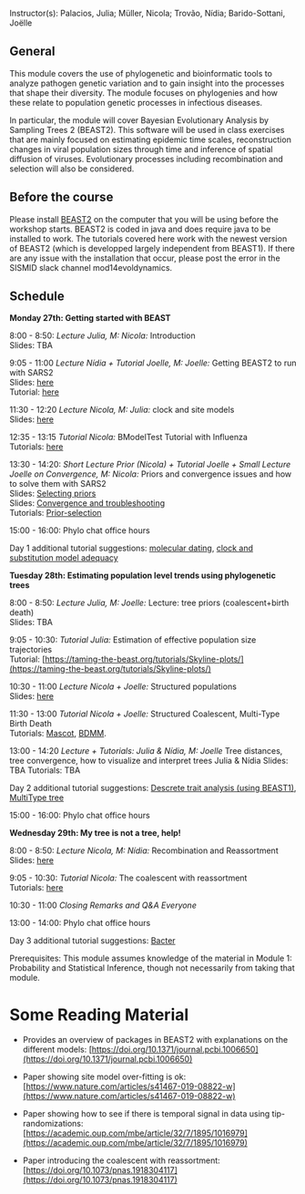


<p>  </p>

<p>  </p>

Instructor(s):
Palacios, Julia; Müller, Nicola; Trovão, Nídia; Barido-Sottani, Joëlle

## General

This module covers the use of phylogenetic and bioinformatic tools to analyze pathogen genetic variation and to gain insight into the processes that shape their diversity. The module focuses on phylogenies and how these relate to population genetic processes in infectious diseases.

In particular, the module will cover Bayesian Evolutionary Analysis by Sampling Trees 2 (BEAST2). This software will be used in class exercises that are mainly focused on estimating epidemic time scales, reconstruction changes in viral population sizes through time and inference of spatial diffusion of viruses. Evolutionary processes including recombination and selection will also be considered.

## Before the course

Please install [BEAST2](https://www.beast2.org/) on the computer that you will be using before the workshop starts.
BEAST2 is coded in java and does require java to be installed to work.
The tutorials covered here work with the newest version of BEAST2 (which is developped largely independent from BEAST1).
If there are any issue with the installation that occur, please post the error in the SISMID slack channel mod14evoldynamics.

## Schedule

**Monday 27th: Getting started with BEAST**

8:00 - 8:50: *Lecture Julia, M: Nicola:* Introduction <br />
                Slides: TBA

9:05 - 11:00  *Lecture Nídia + Tutorial Joelle, M: Joelle:*  Getting BEAST2 to run with SARS2 <br />
                Slides: [here](https://github.com/JuliaPalacios/SISMID_EvolutionaryDynamics/raw/master/Lectures/2020-07-27_IntroductionToBEAST2_NT.pdf) <br />
                Tutorial: [here](https://github.com/JuliaPalacios/SISMID_EvolutionaryDynamics/blob/master/Tutorials/Introduction-to-BEAST2.zip?raw=true)

11:30 - 12:20 *Lecture Nicola, M: Julia:* clock and site models <br />
                Slides: [here](https://github.com/JuliaPalacios/SISMID_EvolutionaryDynamics/blob/master/Lectures/2020-07-27_evol_nfm.pptx?raw=true)

12:35 - 13:15 *Tutorial Nicola:* BModelTest Tutorial with Influenza <br />
                Tutorials: [here](https://github.com/JuliaPalacios/SISMID_EvolutionaryDynamics/blob/master/Tutorials/2020-07-27_BModelTest.zip?raw=true)

13:30 - 14:20: *Short Lecture Prior (Nicola) + Tutorial Joelle + Small Lecture Joelle on Convergence, M: Nicola:* Priors and convergence issues and how to solve them with SARS2 <br />
                Slides: [Selecting priors](https://github.com/JuliaPalacios/SISMID_EvolutionaryDynamics/blob/master/Lectures/2020-07-27_priors_nfm.pptx?raw=true) <br />
                Slides: [Convergence and troubleshooting](https://github.com/JuliaPalacios/SISMID_EvolutionaryDynamics/blob/master/Lectures/2020-07-27_troubleshooting.pptx?raw=true) <br />
                Tutorials: [Prior-selection](https://github.com/JuliaPalacios/SISMID_EvolutionaryDynamics/blob/master/Tutorials/Prior-selection.zip?raw=true)

15:00 - 16:00: Phylo chat office hours

Day 1 additional tutorial suggestions: [molecular dating](https://taming-the-beast.org/tutorials/Molecular-Dating-Tutorial/), [clock and substitution model adequacy](https://taming-the-beast.org/tutorials/adequacy_tutorial/)



**Tuesday 28th: Estimating population level trends using phylogenetic trees**

8:00 - 8:50: *Lecture Julia, M: Joelle:* Lecture: tree priors (coalescent+birth death) <br />
                Slides: TBA

9:05 - 10:30: *Tutorial Julia:* Estimation of effective population size trajectories <br />
                Tutorial: [https://taming-the-beast.org/tutorials/Skyline-plots/](https://taming-the-beast.org/tutorials/Skyline-plots/)

10:30 - 11:00 *Lecture Nicola + Joelle:* Structured populations <br />
                Slides: [here](https://github.com/JuliaPalacios/SISMID_EvolutionaryDynamics/blob/master/Lectures/2020-07-28_structured_nfm.pptx?raw=true)

11:30 - 13:00 *Tutorial Nicola + Joelle:* Structured Coalescent, Multi-Type Birth Death <br />
                Tutorials: [Mascot](https://github.com/JuliaPalacios/SISMID_EvolutionaryDynamics/blob/master/Tutorials/2020-07-28_Mascot.zip?raw=true), [BDMM](https://github.com/JuliaPalacios/SISMID_EvolutionaryDynamics/blob/master/Tutorials/Structured-birth-death-model.zip?raw=true).

13:00 - 14:20 *Lecture + Tutorials: Julia & Nídia, M: Joelle* Tree distances, tree convergence, how to visualize and interpret trees  Julia & Nídia
                Slides: TBA
                Tutorials: TBA
                
Day 2 additional tutorial suggestions: [Descrete trait analysis (using BEAST1)](http://beast.community/workshop_discrete_diffusion), [MultiType tree](https://taming-the-beast.org/tutorials/Structured-coalescent/)


15:00 - 16:00: Phylo chat office hours

**Wednesday 29th: My tree is not a tree, help!**

8:00 - 8:50: *Lecture Nicola, M: Nídia:* Recombination and Reassortment <br />
                Slides: [here](https://github.com/JuliaPalacios/SISMID_EvolutionaryDynamics/blob/master/Lectures/2020-07-29_network_nfm.pptx?raw=true)

9:05 - 10:30: *Tutorial Nicola:* The coalescent with reassortment <br />
                Tutorials: [here](https://github.com/JuliaPalacios/SISMID_EvolutionaryDynamics/blob/master/Tutorials/2020-07-29_Reassortment.zip?raw=true)

10:30 - 11:00 *Closing Remarks and Q&A Everyone*

13:00 - 14:00: Phylo chat office hours

Day 3 additional tutorial suggestions: [Bacter](https://taming-the-beast.org/tutorials/Bacter-Tutorial/)


Prerequisites: This module assumes knowledge of the material in Module 1: Probability and Statistical Inference, though not necessarily from taking that module.

# Some Reading Material

- Provides an overview of packages in BEAST2 with explanations on the different models: [https://doi.org/10.1371/journal.pcbi.1006650](https://doi.org/10.1371/journal.pcbi.1006650)

- Paper showing site model over-fitting is ok: [https://www.nature.com/articles/s41467-019-08822-w](https://www.nature.com/articles/s41467-019-08822-w)

- Paper showing how to see if there is temporal signal in data using tip-randomizations: [https://academic.oup.com/mbe/article/32/7/1895/1016979](https://academic.oup.com/mbe/article/32/7/1895/1016979)

- Paper introducing the coalescent with reassortment: [https://doi.org/10.1073/pnas.1918304117](https://doi.org/10.1073/pnas.1918304117)
